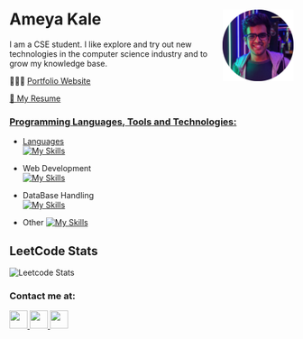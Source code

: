 # Ameya Kale <img align="right" width="25%" height="25%" src="ameya.jpg">

I am a CSE student. I like explore and try out new technologies in the computer science industry and to grow my knowledge base.

<p> 👨🏻‍💻 <a href="https://ameyak17.github.io/Portfolio/"> Portfolio Website </p>

<p> 📄 <a href="https://drive.google.com/file/d/1yXXLUFVBWY3CC1XYYcNBY93pYP7ZCk9C/view?usp=sharing"> My Resume </p>

### Programming Languages, Tools and Technologies:
 - Languages </br>
    [![My Skills](https://skillicons.dev/icons?i=java,cpp,c,js,py)](https://skillicons.dev)

- Web Development </br>
    [![My Skills](https://skillicons.dev/icons?i=react,nodejs,postman,bootstrap,html,css)](https://skillicons.dev)

- DataBase Handling </br>
    [![My Skills](https://skillicons.dev/icons?i=mysql,mongodb)](https://skillicons.dev)

- Other
    [![My Skills](https://skillicons.dev/icons?i=git,docker,linux,bash,vscode)](https://skillicons.dev)

## LeetCode Stats
![Leetcode Stats](https://leetcard.jacoblin.cool/AmeyaK17?ext=heatmap&theme=dark)

### Contact me at:
<a href="https://www.linkedin.com/in/ameyakale/" > <img height="32" width="32" src="https://www.vectorlogo.zone/logos/linkedin/linkedin-icon.svg"> <a href="mailto:ameya.k.kale@gmail.com" > <img height="32" width="32" src="https://www.vectorlogo.zone/logos/gmail/gmail-tile.svg"> <a href="https://api.whatsapp.com/send?phone=+919284385789"> <img height="32" width="32" src="https://www.vectorlogo.zone/logos/whatsapp/whatsapp-tile.svg"> 
